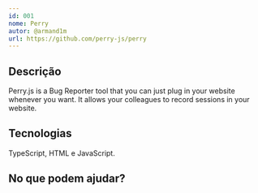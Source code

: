 ```yaml
---
id: 001
nome: Perry
autor: @armand1m
url: https://github.com/perry-js/perry
---
```


## Descrição

Perry.js is a Bug Reporter tool that you can just plug in your website whenever you want. It allows your colleagues to record sessions in your website.

## Tecnologias

TypeScript, HTML e JavaScript.

## No que podem ajudar?

